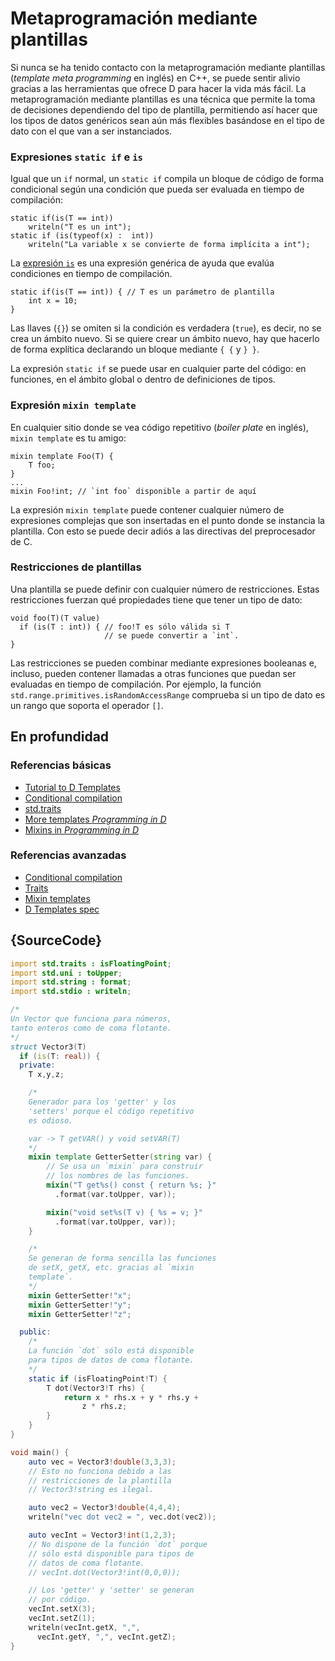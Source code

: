 # Metaprogramación mediante plantillas

Si nunca se ha tenido contacto con la metaprogramación mediante plantillas
(*template meta programming* en inglés) en C++, se puede sentir alivio
gracias a las herramientas que ofrece D para hacer la vida más fácil. La
metaprogramación mediante plantillas es una técnica que permite la toma de
decisiones dependiendo del tipo de plantilla, permitiendo así hacer que los
tipos de datos genéricos sean aún más flexibles basándose en el tipo de dato
con el que van a ser instanciados.

### Expresiones `static if` e `is`

Igual que un `if` normal, un `static if` compila un bloque de código de forma
condicional según una condición que pueda ser evaluada en tiempo de compilación:

    static if(is(T == int))
        writeln("T es un int");
    static if (is(typeof(x) :  int))
        writeln("La variable x se convierte de forma implícita a int");

La [expresión `is`](http://wiki.dlang.org/Is_expression) es una expresión
genérica de ayuda que evalúa condiciones en tiempo de compilación.

    static if(is(T == int)) { // T es un parámetro de plantilla
        int x = 10;
    }

Las llaves (`{}`) se omiten si la condición es verdadera (`true`), es decir,
no se crea un ámbito nuevo. Si se quiere crear un ámbito nuevo, hay que
hacerlo de forma explítica declarando un bloque mediante `{ {` y `} }`.

La expresión `static if` se puede usar en cualquier parte del código: en
funciones, en el ámbito global o dentro de definiciones de tipos.

### Expresión `mixin template`

En cualquier sitio donde se vea código repetitivo (*boiler plate* en inglés),
`mixin template` es tu amigo:

    mixin template Foo(T) {
        T foo;
    }
    ...
    mixin Foo!int; // `int foo` disponible a partir de aquí

La expresión `mixin template` puede contener cualquier número de expresiones
complejas que son insertadas en el punto donde se instancia la plantilla. Con
esto se puede decir adiós a las directivas del preprocesador de C.

### Restricciones de plantillas

Una plantilla se puede definir con cualquier número de restricciones. Estas
restricciones fuerzan qué propiedades tiene que tener un tipo de dato:

    void foo(T)(T value)
      if (is(T : int)) { // foo!T es sólo válida si T
                         // se puede convertir a `int`.
    }

Las restricciones se pueden combinar mediante expresiones booleanas e, incluso,
pueden contener llamadas a otras funciones que puedan ser evaluadas en tiempo
de compilación. Por ejemplo, la función `std.range.primitives.isRandomAccessRange`
comprueba si un tipo de dato es un rango que soporta el operador `[]`.

## En profundidad

### Referencias básicas

- [Tutorial to D Templates](https://github.com/PhilippeSigaud/D-templates-tutorial)
- [Conditional compilation](http://ddili.org/ders/d.en/cond_comp.html)
- [std.traits](https://dlang.org/phobos/std_traits.html)
- [More templates  _Programming in D_](http://ddili.org/ders/d.en/templates_more.html)
- [Mixins in  _Programming in D_](http://ddili.org/ders/d.en/mixin.html)

### Referencias avanzadas

- [Conditional compilation](https://dlang.org/spec/version.html)
- [Traits](https://dlang.org/spec/traits.html)
- [Mixin templates](https://dlang.org/spec/template-mixin.html)
- [D Templates spec](https://dlang.org/spec/template.html)

## {SourceCode}

```d
import std.traits : isFloatingPoint;
import std.uni : toUpper;
import std.string : format;
import std.stdio : writeln;

/*
Un Vector que funciona para números,
tanto enteros como de coma flotante.
*/
struct Vector3(T)
  if (is(T: real)) {
  private:
    T x,y,z;

    /*
    Generador para los 'getter' y los
    'setters' porque el código repetitivo
    es odioso.

    var -> T getVAR() y void setVAR(T)
    */
    mixin template GetterSetter(string var) {
        // Se usa un `mixin` para construir
        // los nombres de las funciones.
        mixin("T get%s() const { return %s; }"
          .format(var.toUpper, var));

        mixin("void set%s(T v) { %s = v; }"
          .format(var.toUpper, var));
    }

    /*
    Se generan de forma sencilla las funciones
    de setX, getX, etc. gracias al `mixin
    template`.
    */
    mixin GetterSetter!"x";
    mixin GetterSetter!"y";
    mixin GetterSetter!"z";

  public:
    /*
    La función `dot` sólo está disponible
    para tipos de datos de coma flotante.
    */
    static if (isFloatingPoint!T) {
        T dot(Vector3!T rhs) {
            return x * rhs.x + y * rhs.y +
                z * rhs.z;
        }
    }
}

void main() {
    auto vec = Vector3!double(3,3,3);
    // Esto no funciona debido a las
    // restricciones de la plantilla
    // Vector3!string es ilegal.

    auto vec2 = Vector3!double(4,4,4);
    writeln("vec dot vec2 = ", vec.dot(vec2));

    auto vecInt = Vector3!int(1,2,3);
    // No dispone de la función `dot` porque
    // sólo está disponible para tipos de
    // datos de coma flotante.
    // vecInt.dot(Vector3!int(0,0,0));

    // Los 'getter' y 'setter' se generan
    // por código.
    vecInt.setX(3);
    vecInt.setZ(1);
    writeln(vecInt.getX, ",",
      vecInt.getY, ",", vecInt.getZ);
}
```
